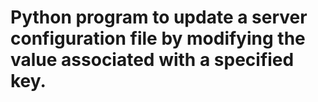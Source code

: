 # Python program to  update a server configuration file by modifying the value associated with a specified key.
